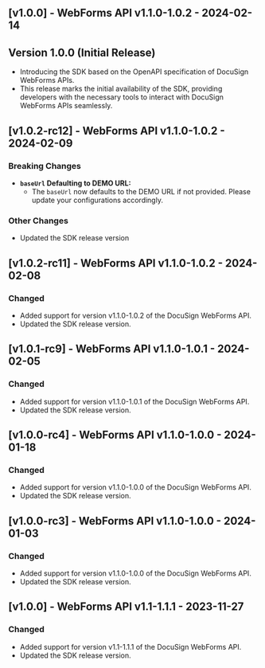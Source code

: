 ## [v1.0.0] - WebForms API v1.1.0-1.0.2 - 2024-02-14
## Version 1.0.0 (Initial Release)
- Introducing the SDK based on the OpenAPI specification of DocuSign WebForms APIs.
- This release marks the initial availability of the SDK, providing developers with the necessary tools to interact with DocuSign WebForms APIs seamlessly.
## [v1.0.2-rc12] - WebForms API v1.1.0-1.0.2 - 2024-02-09
### Breaking Changes

- **`baseUrl` Defaulting to DEMO URL:** 
  - The `baseUrl` now defaults to the DEMO URL if not provided. Please update your configurations accordingly.

### Other Changes

- Updated the SDK release version
## [v1.0.2-rc11] - WebForms API v1.1.0-1.0.2 - 2024-02-08
### Changed
- Added support for version v1.1.0-1.0.2 of the DocuSign WebForms API.
- Updated the SDK release version.

## [v1.0.1-rc9] - WebForms API v1.1.0-1.0.1 - 2024-02-05
### Changed
- Added support for version v1.1.0-1.0.1 of the DocuSign WebForms API.
- Updated the SDK release version.

## [v1.0.0-rc4] - WebForms API v1.1.0-1.0.0 - 2024-01-18
### Changed
- Added support for version v1.1.0-1.0.0 of the DocuSign WebForms API.
- Updated the SDK release version.

## [v1.0.0-rc3] - WebForms API v1.1.0-1.0.0 - 2024-01-03
### Changed
- Added support for version v1.1.0-1.0.0 of the DocuSign WebForms API.
- Updated the SDK release version.

## [v1.0.0] - WebForms API v1.1-1.1.1 - 2023-11-27
### Changed
- Added support for version v1.1-1.1.1 of the DocuSign WebForms API.
- Updated the SDK release version.

